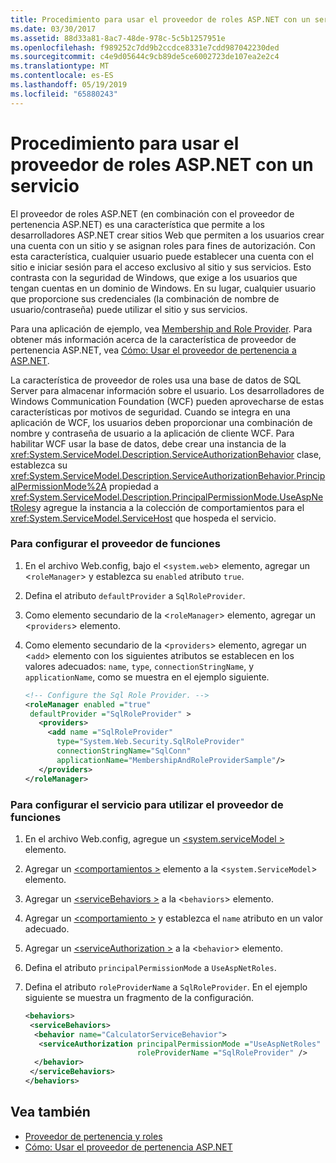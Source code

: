 ```yaml
---
title: Procedimiento para usar el proveedor de roles ASP.NET con un servicio
ms.date: 03/30/2017
ms.assetid: 88d33a81-8ac7-48de-978c-5c5b1257951e
ms.openlocfilehash: f989252c7dd9b2ccdce8331e7cdd987042230ded
ms.sourcegitcommit: c4e9d05644c9cb89de5ce6002723de107ea2e2c4
ms.translationtype: MT
ms.contentlocale: es-ES
ms.lasthandoff: 05/19/2019
ms.locfileid: "65880243"
---
```

# <a name="how-to-use-the-aspnet-role-provider-with-a-service"></a>Procedimiento para usar el proveedor de roles ASP.NET con un servicio
El proveedor de roles ASP.NET (en combinación con el proveedor de pertenencia ASP.NET) es una característica que permite a los desarrolladores ASP.NET crear sitios Web que permiten a los usuarios crear una cuenta con un sitio y se asignan roles para fines de autorización. Con esta característica, cualquier usuario puede establecer una cuenta con el sitio e iniciar sesión para el acceso exclusivo al sitio y sus servicios. Esto contrasta con la seguridad de Windows, que exige a los usuarios que tengan cuentas en un dominio de Windows. En su lugar, cualquier usuario que proporcione sus credenciales (la combinación de nombre de usuario/contraseña) puede utilizar el sitio y sus servicios.  
  
 Para una aplicación de ejemplo, vea [Membership and Role Provider](../../../../docs/framework/wcf/samples/membership-and-role-provider.md). Para obtener más información acerca de la característica de proveedor de pertenencia ASP.NET, vea [Cómo: Usar el proveedor de pertenencia a ASP.NET](../../../../docs/framework/wcf/feature-details/how-to-use-the-aspnet-membership-provider.md).  
  
 La característica de proveedor de roles usa una base de datos de SQL Server para almacenar información sobre el usuario. Los desarrolladores de Windows Communication Foundation (WCF) pueden aprovecharse de estas características por motivos de seguridad. Cuando se integra en una aplicación de WCF, los usuarios deben proporcionar una combinación de nombre y contraseña de usuario a la aplicación de cliente WCF. Para habilitar WCF usar la base de datos, debe crear una instancia de la <xref:System.ServiceModel.Description.ServiceAuthorizationBehavior> clase, establezca su <xref:System.ServiceModel.Description.ServiceAuthorizationBehavior.PrincipalPermissionMode%2A> propiedad a <xref:System.ServiceModel.Description.PrincipalPermissionMode.UseAspNetRoles>y agregue la instancia a la colección de comportamientos para el <xref:System.ServiceModel.ServiceHost> que hospeda el servicio.  
  
### <a name="to-configure-the-role-provider"></a>Para configurar el proveedor de funciones  
  
1. En el archivo Web.config, bajo el <`system.web`> elemento, agregar un <`roleManager`> y establezca su `enabled` atributo `true`.  
  
2. Defina el atributo `defaultProvider` a `SqlRoleProvider`.  
  
3. Como elemento secundario de la <`roleManager`> elemento, agregar un <`providers`> elemento.  
  
4. Como elemento secundario de la <`providers`> elemento, agregar un <`add`> elemento con los siguientes atributos se establecen en los valores adecuados: `name`, `type`, `connectionStringName`, y `applicationName`, como se muestra en el ejemplo siguiente.  
  
    ```xml  
    <!-- Configure the Sql Role Provider. -->  
    <roleManager enabled ="true"   
     defaultProvider ="SqlRoleProvider" >  
       <providers>  
         <add name ="SqlRoleProvider"   
           type="System.Web.Security.SqlRoleProvider"   
           connectionStringName="SqlConn"   
           applicationName="MembershipAndRoleProviderSample"/>  
       </providers>  
    </roleManager>  
    ```  
  
### <a name="to-configure-the-service-to-use-the-role-provider"></a>Para configurar el servicio para utilizar el proveedor de funciones  
  
1. En el archivo Web.config, agregue un [ \<system.serviceModel >](../../../../docs/framework/configure-apps/file-schema/wcf/system-servicemodel.md) elemento.  
  
2. Agregar un [ \<comportamientos >](../../../../docs/framework/configure-apps/file-schema/wcf/behaviors.md) elemento a la <`system.ServiceModel`> elemento.  
  
3. Agregar un [ \<serviceBehaviors >](../../../../docs/framework/configure-apps/file-schema/wcf/servicebehaviors.md) a la <`behaviors`> elemento.  
  
4. Agregar un [ \<comportamiento >](../../../../docs/framework/configure-apps/file-schema/wcf/behavior-of-endpointbehaviors.md) y establezca el `name` atributo en un valor adecuado.  
  
5. Agregar un [ \<serviceAuthorization >](../../../../docs/framework/configure-apps/file-schema/wcf/serviceauthorization-element.md) a la <`behavior`> elemento.  
  
6. Defina el atributo `principalPermissionMode` a `UseAspNetRoles`.  
  
7. Defina el atributo `roleProviderName` a `SqlRoleProvider`. En el ejemplo siguiente se muestra un fragmento de la configuración.  
  
    ```xml  
    <behaviors>  
     <serviceBehaviors>  
      <behavior name="CalculatorServiceBehavior">  
       <serviceAuthorization principalPermissionMode ="UseAspNetRoles"  
                             roleProviderName ="SqlRoleProvider" />  
      </behavior>  
     </serviceBehaviors>  
    </behaviors>  
    ```  
  
## <a name="see-also"></a>Vea también

- [Proveedor de pertenencia y roles](../../../../docs/framework/wcf/samples/membership-and-role-provider.md)
- [Cómo: Usar el proveedor de pertenencia ASP.NET](../../../../docs/framework/wcf/feature-details/how-to-use-the-aspnet-membership-provider.md)
